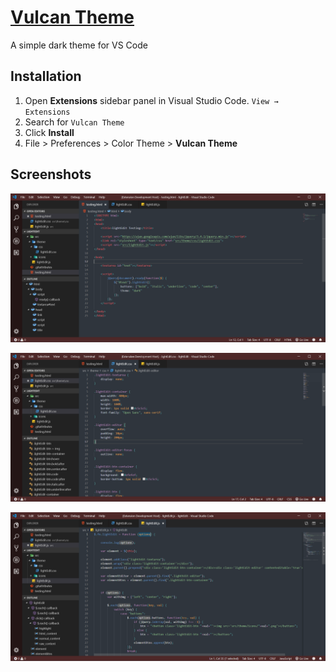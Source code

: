 # [Vulcan Theme](https://marketplace.visualstudio.com/items?itemName=TobGr.vulcan-theme)

A simple dark theme for VS Code

## Installation
1. Open **Extensions** sidebar panel in Visual Studio Code. `View → Extensions`
1. Search for `Vulcan Theme`
1. Click **Install**
1. File > Preferences > Color Theme > **Vulcan Theme**

## Screenshots
![html](images/html.PNG "html")

![css](images/css.PNG "css")

![js](images/js.PNG "js")
